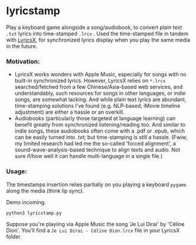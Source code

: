 # lyricstamp

Play a keyboard game alongside a song/audiobook, to convert plain text `.txt` lyrics into time-stamped `.lrcx` . Used the time-stamped file in tandem with [LyricsX](https://github.com/ddddxxx/LyricsX), for synchronized lyrics display when you play the same media in the future.

### Motivation:
- LyricsX works wonders with Apple Music, especially for songs with no built-in synchronized lyrics. However, LyricsX relies on `*.lrcx` searched/fetched from a few Chinese/Asia-based web services, and understandably, such resources for songs in other languages, or indie songs, are somewhat lacking. And while plain text lyrics are abundant, time-stamping solutions I've found (e.g. NLP-based, iMovie timeline adjustment) are either a hassle or an overkill. 
- Audiobooks (particularly those targeted at language learning) can benefit greatly from synchronized listening/reading too. And similar to indie songs, these audiobooks often come with a .pdf or .epub, which can be easily turned into .txt; but time-stamping is still a hassle. (Fwiw, my limited research had led me the so-called 'forced alignment', a sound-wave-analysis-based technique to align texts and audio. Not sure if/how well it can handle multi-language in a single file.)

### Usage:
The timestamps insertion relies partially on you playing a keyboard `pygame` along the media (think lip sync).

Demo incoming.

```python3 lyricstamp.py```

Suppose you're playiing via Apple Music the song 'Je Lui Dirai' by 'Céline Dion'. You'll find a `Je Lui Dirai - Céline Dion.lrcx` file in your LyricsX folder. 